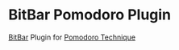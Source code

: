 
# BitBar Pomodoro Plugin
[BitBar](https://getbitbar.com/) Plugin for [Pomodoro Technique](https://en.wikipedia.org/wiki/Pomodoro_Technique)


